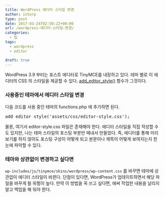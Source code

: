 ```yaml
---
title: WordPress 에디터 스타일 변경
author: interp
type: post
date: 2017-03-24T02:50:22+00:00
url: /wordpress-에디터-스타일-변경/
categories:
  - 팁
tags:
  - wordpress
  - editor

draft: true
---
```

WordPress 3.9 부터는 포스트 에디터로 TinyMCE를 내장하고 있다. 테마 별로 이 에디터의 CSS 의 스타일을 제공할 수 있다. [add\_editor\_style()][1] 함수가 그것이다.

### 사용중인 테마에서 에디터 스타일 변경

다음 코드를 사용 중인 테마의 functions.php 에 추가하면 된다.

<pre class="brush: php; title: ; notranslate" title="">add_editor_style('assets/css/editor-style.css');
</pre>

물론, 여기서 editor-style.css 파일은 존재해야 한다. 에디터 스타일을 직접 작성할 수도 있지만, 나는 테마 스타일의 포스팅 부분만 떼내서 만들었다. 즉, 에디터를 통해 미리보기를 하지 않아도 포스팅 구성이 어떻게 되고 본문이나 제목이 어떻게 보여지는지 한 눈에 파악할 수 있다.

### 테마와 상관없이 변경하고 싶다면

`wp-includes/js/tinymce/skins/wordpress/wp-content.css` 를 바꾸면 테마에 상관없이 에디터 스타일이 바뀐다. 단점이 있다면, WordPress가 업데이트하면서 해당 파일을 바꾸게 될 위험이 높다. 만약 이 방법을 꼭 쓰고 싶다면, 애써 작업한 내용을 날리지 말고 백업을 해 둬야 한다.

&nbsp;

 [1]: https://developer.wordpress.org/reference/functions/add_editor_style/
